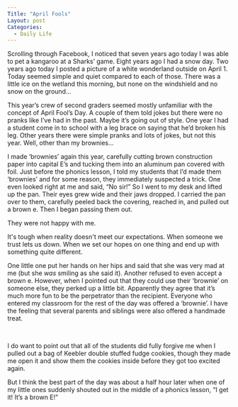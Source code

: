 ```yaml
---
Title: "April Fools"
Layout: post
Categories:
  - Daily Life
---
```

<p>Scrolling through Facebook, I noticed that seven years ago today I was able to pet a kangaroo at a Sharks&rsquo; game. Eight years ago I had a snow day. Two years ago today I posted a picture of a white wonderland outside on April 1. Today seemed simple and quiet compared to each of those. There was a little ice on the wetland this morning, but none on the windshield and no snow on the ground&hellip;</p>
<p>This year&rsquo;s crew of second graders seemed mostly unfamiliar with the concept of April Fool&rsquo;s Day. A couple of them told jokes but there were no pranks like I&rsquo;ve had in the past. Maybe it&rsquo;s going out of style. One year I had a student come in to school with a leg brace on saying that he&rsquo;d broken his leg. Other years there were simple pranks and lots of jokes, but not this year. Well, other than my brownies...</p>
<p>I made &lsquo;brownies&rsquo; again this year, carefully cutting brown construction paper into capital E&rsquo;s and tucking them into an aluminum pan covered with foil. Just before the phonics lesson, I told my students that I&rsquo;d made them &lsquo;brownies&rsquo; and for some reason, they immediately suspected a trick. One even looked right at me and said, &ldquo;No sir!&rdquo; So I went to my desk and lifted up the pan. Their eyes grew wide and their jaws dropped. I carried the pan over to them, carefully peeled back the covering, reached in, and pulled out a brown e. Then I began passing them out.</p>
<p>They were not happy with me.</p>
<p>It's tough when reality doesn't meet our expectations. When someone we trust lets us down. When we set our hopes on one thing and end up with something quite different.</p>
<p>One little one put her hands on her hips and said that she was very mad at me (but she <em>was</em> smiling as she said it). Another refused to even accept a brown e. However, when I pointed out that they could use their &lsquo;brownie&rsquo; on someone else, they perked up a little bit. Apparently they agree that it&rsquo;s much more fun to be the perpetrator than the recipient. Everyone who entered my classroom for the rest of the day was offered a &lsquo;brownie&rsquo;. I have the feeling that several parents and siblings were also offered a handmade treat.</p>
<p>&nbsp;</p>
<p>I do want to point out that all of the students did fully forgive me when I pulled out a bag of Keebler double stuffed fudge cookies, though they made me open it and show them the cookies inside before they got too excited again.</p>
<p>But I think the best part of the day was about a half hour later when one of my little ones suddenly shouted out in the middle of a phonics lesson, &ldquo;I get it! It&rsquo;s a brown E!&rdquo;</p>
